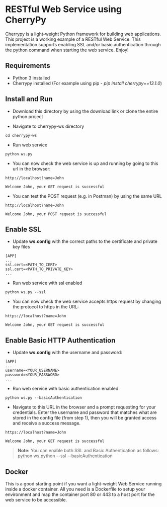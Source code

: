 RESTful Web Service using CherryPy
===================

Cherrypy is a light-weight Python framework for building web applications.  This project is a working example of a RESTful Web Service.  This implementation supports enabling SSL and/or basic authentication through the python command when starting the web service.  Enjoy!


Requirements
-------------
- Python 3 installed
- Cherrypy installed (For example using pip - *pip install cherrypy==13.1.0*)


Install and Run
-------------
- Download this directory by using the download link or clone the entire python project

- Navigate to cherrypy-ws directory
```
cd cherrypy-ws
```
- Run web service
```
python ws.py
```
- You can now check the web service is up and running by going to this url in the browser:
```
http://localhost?name=John

Welcome John, your GET request is successful
```
- You can test the POST request (e.g. in Postman) by using the same URL
```
http://localhost?name=John

Welcome John, your POST request is successful

```
Enable SSL
-------------
- Update **ws.config** with the correct paths to the certificate and private key files
```
[APP]
...
ssl.cert=<PATH_TO_CERT>
ssl.cert=<PATH_TO_PRIVATE_KEY>
...
```

- Run web service with ssl enabled
```
python ws.py --ssl
```

- You can now check the web service accepts https request by changing the protocol to https in the URL:
```
https://localhost?name=John

Welcome John, your GET request is successful
```

Enable Basic HTTP Authentication
-------------
- Update **ws.config** with the username and password:
```
[APP]
...
username=<YOUR_USERNAME>
password=<YOUR_PASSWORD>
...
```

- Run web service with basic authentication enabled
```
python ws.py --basicAuthentication
```

- Navigate to this URL in the browser and a prompt requesting for your credentials.  Enter the username and password that matches what are stored in the config file (from step 1), then you will be granted access and receive a success message.
```
https://localhost?name=John

Welcome John, your GET request is successful
```

> **Note:**
> You can enable both SSL and Basic Authentication as follows:
>  python ws.python --ssl --basicAuthentication

Docker
-------------
This is a good starting point if you want a light-weight Web Service running inside a docker container.  All you need is a Dockerfile to setup your environment and map the container port 80 or 443 to a host port for the web service to be accessible.